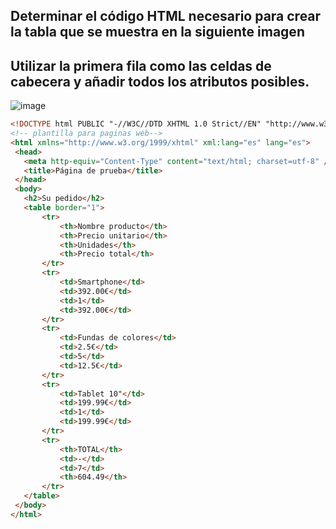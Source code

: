 ## Determinar el código HTML necesario para crear la tabla que se muestra en la siguiente imagen 
## Utilizar la primera fila como  las celdas de cabecera y añadir todos los atributos posibles.

![image](https://github.com/user-attachments/assets/d90e6384-0ecd-4187-a2d9-c90c54a7abd1)


 ```html
﻿<!DOCTYPE html PUBLIC "-//W3C//DTD XHTML 1.0 Strict//EN" "http://www.w3.org/TR/xhtml1/DTD/xhtml1-strict.dtd">
 <!-- plantilla para paginas web-->
<html xmlns="http://www.w3.org/1999/xhtml" xml:lang="es" lang="es">
  <head>
    <meta http-equiv="Content-Type" content="text/html; charset=utf-8" />
    <title>Página de prueba</title>
  </head>
  <body>
	<h2>Su pedido</h2>
	<table border="1">
		<tr>
			<th>Nombre producto</th>
			<th>Precio unitario</th>
			<th>Unidades</th>
			<th>Precio total</th>
		</tr>
		<tr>
			<td>Smartphone</td>
			<td>392.00€</td>
			<td>1</td>
			<td>392.00€</td>
		</tr>
		<tr>
			<td>Fundas de colores</td>
			<td>2.5€</td>
			<td>5</td>
			<td>12.5€</td>
		</tr>
		<tr>
			<td>Tablet 10"</td>
			<td>199.99€</td>
			<td>1</td>
			<td>199.99€</td>
		</tr>
		<tr>
			<th>TOTAL</th>
			<td>-</td>
			<td>7</td>
			<th>604.49</th>
		</tr>
	</table>
  </body>
</html>
```
